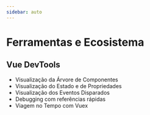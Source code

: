 ```yaml
---
sidebar: auto
---
```


# Ferramentas e Ecosistema

## Vue DevTools

  - Visualização da Árvore de Componentes
  - Visualização do Estado e de Propriedades
  - Visualização dos Eventos Disparados
  - Debugging com referências rápidas
  - Viagem no Tempo com Vuex
  